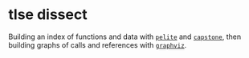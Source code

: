 # tlse dissect

Building an index of functions and data with [`pelite`] and [`capstone`], then building graphs of calls and references with [`graphviz`].

[`pelite`]: https://github.com/CasualX/pelite
[`capstone`]: https://github.com/capstone-rust/capstone-rs
[`graphviz`]: https://graphviz.org/